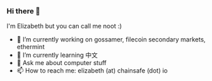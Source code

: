 ### Hi there 👋

<!--
**noot/noot** is a ✨ _special_ ✨ repository because its `README.md` (this file) appears on your GitHub profile.

Here are some ideas to get you started:

- 🔭 I’m currently working on ...
- 🌱 I’m currently learning ...
- 👯 I’m looking to collaborate on ...
- 🤔 I’m looking for help with ...
- 💬 Ask me about ...
- 📫 How to reach me: ...
- 😄 Pronouns: ...
- ⚡ Fun fact: ...
-->

I'm Elizabeth but you can call me noot :)

- 🔭 I’m currently working on gossamer, filecoin secondary markets, ethermint
- 🌱 I’m currently learning 中文
- 💬 Ask me about computer stuff
- 📫 How to reach me: elizabeth (at) chainsafe (dot) io
